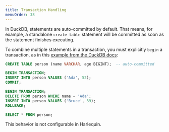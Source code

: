 ```yaml
---
title: Transaction Handling
menuOrder: 38
---
```


In DuckDB, statements are auto-committed by default. That means, for example, a standalone `create table` statement will be committed as soon as the statement finishes executing.

To combine multiple statements in a transaction, you must explicitly `begin` a transaction, as in this [example from the DuckDB docs](https://duckdb.org/docs/sql/statements/transactions.html#example):

```sql
CREATE TABLE person (name VARCHAR, age BIGINT);  -- auto-committed

BEGIN TRANSACTION;
INSERT INTO person VALUES ('Ada', 52);
COMMIT;

BEGIN TRANSACTION;
DELETE FROM person WHERE name = 'Ada';
INSERT INTO person VALUES ('Bruce', 39);
ROLLBACK;

SELECT * FROM person;
```

This behavior is not configurable in Harlequin.
